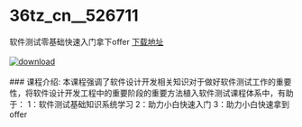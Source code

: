 # 36tz_cn__526711
软件测试零基础快速入门拿下offer
[下载地址](http://www.36tz.cn/article/526711 "下载地址")
<br/></br>[![download](http://36tz.cn/muke_img/2019_08_1-115-300x166.png "下载地址")](http://www.36tz.cn/article/526711 "下载地址")
<br/></br>### 课程介绍:
本课程强调了软件设计开发相关知识对于做好软件测试工作的重要性，将软件设计开发工程中的重要阶段的重要方法植入软件测试课程体系中，有助于：
1：软件测试基础知识系统学习
2：助力小白快速入门
3：助力小白快速拿到offer

 

